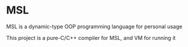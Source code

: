 # MSL
MSL is a dynamic-type OOP programming language for personal usage

This project is a pure-C/C++ compiler for MSL, and VM for running it
